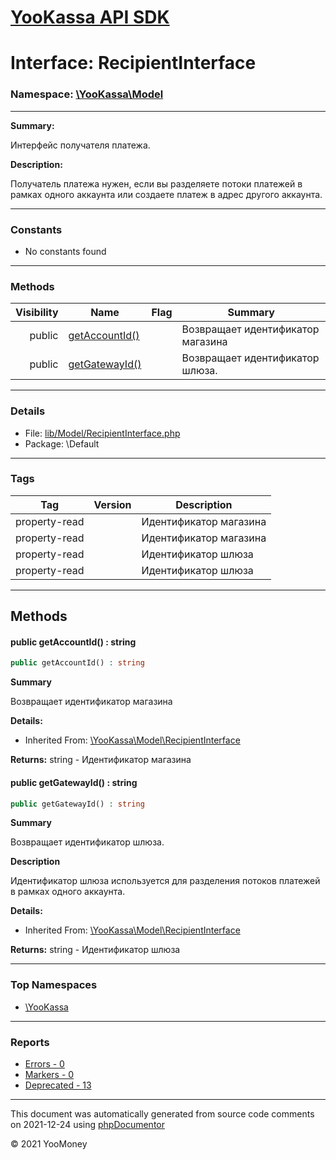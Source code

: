 # [YooKassa API SDK](../home.md)

# Interface: RecipientInterface
### Namespace: [\YooKassa\Model](../namespaces/yookassa-model.md)
---
**Summary:**

Интерфейс получателя платежа.

**Description:**

Получатель платежа нужен, если вы разделяете потоки платежей в рамках одного аккаунта или создаете платеж в адрес
другого аккаунта.

---
### Constants
* No constants found

---
### Methods
| Visibility | Name | Flag | Summary |
| ----------:| ---- | ---- | ------- |
| public | [getAccountId()](../classes/YooKassa-Model-RecipientInterface.md#method_getAccountId) |  | Возвращает идентификатор магазина |
| public | [getGatewayId()](../classes/YooKassa-Model-RecipientInterface.md#method_getGatewayId) |  | Возвращает идентификатор шлюза. |

---
### Details
* File: [lib/Model/RecipientInterface.php](../../lib/Model/RecipientInterface.php)
* Package: \Default

---
### Tags
| Tag | Version | Description |
| --- | ------- | ----------- |
| property-read |  | Идентификатор магазина |
| property-read |  | Идентификатор магазина |
| property-read |  | Идентификатор шлюза |
| property-read |  | Идентификатор шлюза |

---
## Methods
<a name="method_getAccountId" class="anchor"></a>
#### public getAccountId() : string

```php
public getAccountId() : string
```

**Summary**

Возвращает идентификатор магазина

**Details:**
* Inherited From: [\YooKassa\Model\RecipientInterface](../classes/YooKassa-Model-RecipientInterface.md)

**Returns:** string - Идентификатор магазина


<a name="method_getGatewayId" class="anchor"></a>
#### public getGatewayId() : string

```php
public getGatewayId() : string
```

**Summary**

Возвращает идентификатор шлюза.

**Description**

Идентификатор шлюза используется для разделения потоков платежей в рамках одного аккаунта.

**Details:**
* Inherited From: [\YooKassa\Model\RecipientInterface](../classes/YooKassa-Model-RecipientInterface.md)

**Returns:** string - Идентификатор шлюза




---

### Top Namespaces

* [\YooKassa](../namespaces/yookassa.md)

---

### Reports
* [Errors - 0](../reports/errors.md)
* [Markers - 0](../reports/markers.md)
* [Deprecated - 13](../reports/deprecated.md)

---

This document was automatically generated from source code comments on 2021-12-24 using [phpDocumentor](http://www.phpdoc.org/)

&copy; 2021 YooMoney
